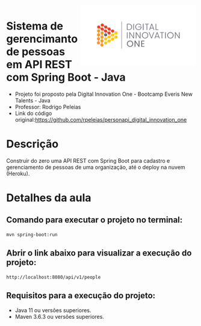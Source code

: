 
<img align="right" alt="GIF" height="160px" src="https://github.com/rdeconti/rdeconti-resources/blob/main/Digital%20Innovation%20One%20-%20Logotipo.png" />

# Sistema de gerencimanto de pessoas em API REST com Spring Boot - Java

- Projeto foi proposto pela Digital Innovation One - Bootcamp Everis New Talents - Java
- Professor: Rodrigo Peleias
- Link do código original:https://github.com/rpeleias/personapi_digital_innovation_one

# Descrição
Construir do zero uma API REST com Spring Boot para cadastro e gerenciamento de pessoas de uma organização, até o deploy na nuvem (Heroku).

# Detalhes da aula

## Comando para executar o projeto no terminal:
```shell script
mvn spring-boot:run 
```
## Abrir o link abaixo para visualizar a execução do projeto:
```
http://localhost:8080/api/v1/people
```
## Requisitos para a execução do projeto:

* Java 11 ou versões superiores.
* Maven 3.6.3 ou versões superiores.


